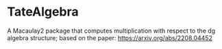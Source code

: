 # TateAlgebra
A Macaulay2 package that computes multiplication with respect to the dg algebra structure; based on the paper: https://arxiv.org/abs/2208.04452
